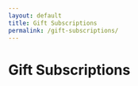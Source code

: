 ```yaml
---
layout: default
title: Gift Subscriptions
permalink: /gift-subscriptions/
---
```


<h1>Gift Subscriptions</h1>